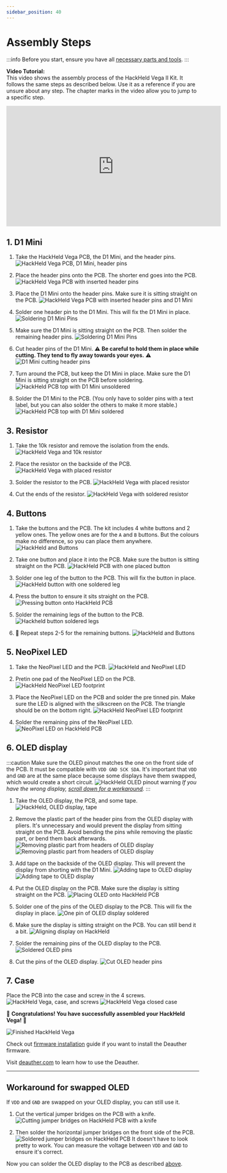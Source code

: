```yaml
---
sidebar_position: 40
---
```


# Assembly Steps

:::info
Before you start, ensure you have all [necessary parts and tools](getting-started). 
:::

**Video Tutorial:**  
This video shows the assembly process of the HackHeld Vega II Kit. It follows the same steps as described below. Use it as a reference if you are unsure about any step. The chapter marks in the video allow you to jump to a specific step.

<iframe width="560" height="315" src="https://www.youtube-nocookie.com/embed/lWNzayMJkE0" title="YouTube video player" frameborder="0" allow="accelerometer; autoplay; clipboard-write; encrypted-media; gyroscope; picture-in-picture; web-share" allowfullscreen></iframe>

## 1. D1 Mini

1. Take the HackHeld Vega PCB, the D1 Mini, and the header pins. 
![HackHeld Vega PCB, D1 Mini, header pins](/img/hackheld-pcb-with-d1mini.jpg)

2. Place the header pins onto the PCB. The shorter end goes into the PCB. 
![HackHeld Vega PCB with inserted header pins](/img/hackheld-pcb-with-d1mini-pins-1.jpg)

3. Place the D1 Mini onto the header pins. Make sure it is sitting straight on the PCB. 
![HackHeld Vega PCB with inserted header pins and D1 Mini](/img/hackheld-pcb-with-d1mini-pins-2.jpg)

4. Solder one header pin to the D1 Mini. This will fix the D1 Mini in place. 
![Soldering D1 Mini Pins](/img/d1mini-solder-1.jpg)

5. Make sure the D1 Mini is sitting straight on the PCB. Then solder the remaining header pins. 
![Soldering D1 Mini Pins](/img/d1mini-solder-2.jpg)

6. Cut header pins of the D1 Mini. :warning: **Be careful to hold them in place while cutting. They tend to fly away towards your eyes.** :warning:
![D1 Mini cutting header pins](/img/d1mini-cut-pins-2.jpg)

7. Turn around the PCB, but keep the D1 Mini in place. Make sure the D1 Mini is sitting straight on the PCB before soldering. 
![HackHeld PCB top with D1 Mini unsoldered](/img/d1mini-hackheld-placement.jpg)

8. Solder the D1 Mini to the PCB. (You only have to solder pins with a text label, but you can also solder the others to make it more stable.)
![HackHeld PCB top with D1 Mini soldered](/img/d1mini-hackheld-solder.jpg)

## 3. Resistor

1. Take the 10k resistor and remove the isolation from the ends. 
![HackHeld Vega and 10k resistor](/img/hackheld-resistor-1.jpg)

2. Place the resistor on the backside of the PCB. 
![HackHeld Vega with placed resistor](/img/hackheld-resistor-2.jpg)

3. Solder the resistor to the PCB.
![HackHeld Vega with placed resistor](/img/hackheld-resistor-3.jpg)

4. Cut the ends of the resistor.
![HackHeld Vega with soldered resistor](/img/hackheld-resistor-4.jpg)

## 4. Buttons

1. Take the buttons and the PCB. The kit includes 4 white buttons and 2 yellow ones. The yellow ones are for the `A` and `B` buttons. But the colours make no difference, so you can place them anywhere.
![HackHeld and Buttons](/img/hackheld-buttons-1.jpg)

2. Take one button and place it into the PCB. Make sure the button is sitting straight on the PCB.
![HackHeld PCB with one placed button](/img/hackheld-buttons-2.jpg)

3. Solder one leg of the button to the PCB. This will fix the button in place.
![HackHeld button with one soldered leg](/img/hackheld-buttons-3.jpg)

4. Press the button to ensure it sits straight on the PCB. 
![Pressing button onto HackHeld PCB](/img/hackheld-buttons-4.jpg)

5. Solder the remaining legs of the button to the PCB.
![Hackheld button soldered legs](/img/hackheld-buttons-5.jpg)

6. :repeat: Repeat steps 2-5 for the remaining buttons.
![HackHeld and Buttons](/img/hackheld-buttons-6.jpg)

## 5. NeoPixel LED

1. Take the NeoPixel LED and the PCB.
![HackHeld and NeoPixel LED](/img/hackheld-neopixel-1.jpg)

2. Pretin one pad of the NeoPixel LED on the PCB.
![HackHeld NeoPixel LED footprint](/img/hackheld-neopixel-2.jpg)

3. Place the NeoPixel LED on the PCB and solder the pre tinned pin. Make sure the LED is aligned with the silkscreen on the PCB. The triangle should be on the bottom right.
![HackHeld NeoPixel LED footprint](/img/hackheld-neopixel-3.jpg)

4. Solder the remaining pins of the NeoPixel LED.
![NeoPixel LED on HackHeld PCB](/img/hackheld-neopixel-4.jpg)

## 6. OLED display

:::caution
Make sure the OLED pinout matches the one on the front side of the PCB. It must be compatible with `VDD GND SCK SDA`. It's important that `VDD` and `GND` are at the same place because some displays have them swapped, which would create a short circuit.
![HackHeld OLED pinout warning](/img/hackheld-oled-pinout.jpg)
*If you have the wrong display, [scroll down for a workaround](#workaround-for-swapped-oled).*
:::

1. Take the OLED display, the PCB, and some tape.
![HackHeld, OLED display, tape](/img/hackheld-oled-1.jpg)

2. Remove the plastic part of the header pins from the OLED display with pliers. It's unnecessary and would prevent the display from sitting straight on the PCB. Avoid bending the pins while removing the plastic part, or bend them back afterwards.
![Removing plastic part from headers of OLED display](/img/hackheld-oled-2.jpg)
![Removing plastic part from headers of OLED display](/img/hackheld-oled-3.jpg)

4. Add tape on the backside of the OLED display. This will prevent the display from shorting with the D1 Mini.
![Adding tape to OLED display](/img/hackheld-oled-4.jpg)
![Adding tape to OLED display](/img/hackheld-oled-5.jpg)

6. Put the OLED display on the PCB. Make sure the display is sitting straight on the PCB.
![Placing OLED onto HackHeld PCB](/img/hackheld-oled-6.jpg)

7. Solder one of the pins of the OLED display to the PCB. This will fix the display in place.
![One pin of OLED display soldered](/img/hackheld-oled-7.jpg)

8. Make sure the display is sitting straight on the PCB. You can still bend it a bit.
![Aligning display on HackHeld](/img/hackheld-oled-8.jpg)

9. Solder the remaining pins of the OLED display to the PCB.
![Soldered OLED pins](/img/hackheld-oled-9.jpg)

10. Cut the pins of the OLED display.
![Cut OLED header pins](/img/hackheld-oled-10.jpg)

## 7. Case

Place the PCB into the case and screw in the 4 screws.  
![HackHeld Vega, case, and screws](/img/hackheld-case-1.jpg)
![HackHeld Vega closed case](/img/hackheld-case-2.jpg)

:partying_face: **Congratulations! You have successfully assembled your HackHeld Vega!** :partying_face:

![Finished HackHeld Vega](/img/hackheld-deauther-2.jpg)

Check out [firmware installation](firmware) guide if you want to install the Deauther firmware. 

Visit [deauther.com](https://deauther.com/docs/usage/display) to learn how to use the Deauther.

---

## Workaround for swapped OLED

If `VDD` and `GND` are swapped on your OLED display, you can still use it. 

1. Cut the vertical jumper bridges on the PCB with a knife.
![Cutting jumper bridges on HackHeld PCB with a knife](/img/hackheld-oled-jumper-scratch.jpg)

2. Then solder the horizontal jumper bridges on the front side of the PCB.
![Soldered jumper bridges on HackHeld PCB](/img/hackheld-oled-jumper-solder.jpg)
It doesn't have to look pretty to work. You can measure the voltage between `VDD` and `GND` to ensure it's correct.

Now you can solder the OLED display to the PCB as described [above](#6-oled-display).